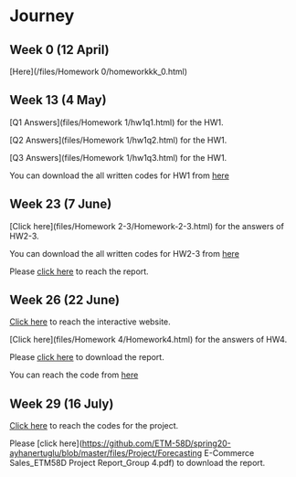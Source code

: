 # Journey

## Week 0 (12 April)

[Here](/files/Homework 0/homeworkkk_0.html)

## Week 13 (4 May)

[Q1 Answers](files/Homework 1/hw1q1.html) for the HW1.

[Q2 Answers](files/Homework 1/hw1q2.html) for the HW1.

[Q3 Answers](files/Homework 1/hw1q3.html) for the HW1.

You can download the all written codes for HW1 from [here](https://github.com/ETM-58D/spring20-ayhanertuglu/blob/master/files/Homework%201/q1-2-3.R)

## Week 23 (7 June)

[Click here](files/Homework 2-3/Homework-2-3.html) for the answers of HW2-3.

You can download the all written codes for HW2-3 from [here](https://github.com/ETM-58D/spring20-ayhanertuglu/blob/master/files/Homework%202-3/Homework2-3.R)

Please [click here](https://github.com/ETM-58D/spring20-ayhanertuglu/blob/master/files/Homework%202-3/Homework%202-3.docx) to reach the report.

## Week 26 (22 June)

[Click here](https://bounetm58dgroup4.shinyapps.io/hw4_app/) to reach the interactive website.

[Click here](files/Homework 4/Homework4.html) for the answers of HW4.

Please [click here](https://github.com/ETM-58D/spring20-ayhanertuglu/blob/master/files/Homework%204/Homework4.docx) to download the report.

You can reach the code from [here](https://github.com/ETM-58D/spring20-ayhanertuglu/blob/master/files/Homework%204/Homework4.R)

## Week 29 (16 July)

[Click here](files/Project/Project.html) to reach the codes for the project.

Please [click here](https://github.com/ETM-58D/spring20-ayhanertuglu/blob/master/files/Project/Forecasting E-Commerce Sales_ETM58D Project Report_Group 4.pdf) to download the report.